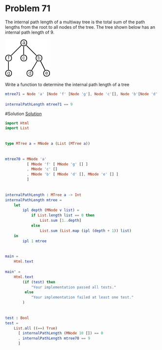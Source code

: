 # Problem 71
The internal path length of a multiway tree is the total sum of the path lengths from the root to all nodes of the tree. The tree shown below has an internal path length of 9.

![](../i/p70.gif)

Write a function to determine the internal path length of a tree

```elm
mtree71 = Node 'a' [Node 'f' [Node 'g'], Node 'c'[], Node 'b'[Node 'd' [], Node 'e' []]]

internalPathLength mtree71 == 9
```

#Solution
[Solution](../s/s71.md)
```elm
import Html
import List


type MTree a = MNode a (List (MTree a))


mtree70 = MNode 'a' 
          [ MNode 'f' [ MNode 'g' [] ]
          , MNode 'c' []
          , MNode 'b' [ MNode 'd' [], MNode 'e' [] ]
          ]


internalPathLength : MTree a -> Int
internalPathLength mtree =
    let 
        ipl depth (MNode v list) =
            if List.length list == 0 then
                List.sum [1..depth]
            else
                List.sum (List.map (ipl (depth + 1)) list)
    in
        ipl 1 mtree


main =
    Html.text
    
main' =
    Html.text
        (if (test) then
            "Your implementation passed all tests."
         else
            "Your implementation failed at least one test."
        )


test : Bool
test =
    List.all ((==) True)
      [ internalPathLength (MNode 10 []) == 0
      , internalPathLength mtree70 == 9
      ]         
```